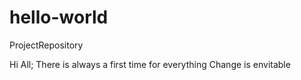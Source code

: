 # hello-world
ProjectRepository

Hi All;
There is always a first time for everything
Change is envitable 

